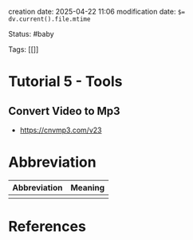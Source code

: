 creation date: 2025-04-22 11:06
modification date: `$= dv.current().file.mtime`

Status: #baby 

Tags: [[]]

# Tutorial 5 - Tools

## Convert Video to Mp3

- https://cnvmp3.com/v23












# Abbreviation

| Abbreviation | Meaning |
| ------------ | ------- |
|              |         |


# References